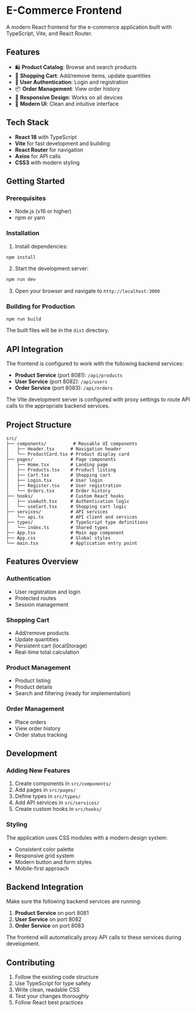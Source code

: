 # E-Commerce Frontend

A modern React frontend for the e-commerce application built with TypeScript, Vite, and React Router.

## Features

- 🛍️ **Product Catalog**: Browse and search products
- 🛒 **Shopping Cart**: Add/remove items, update quantities
- 👤 **User Authentication**: Login and registration
- 📦 **Order Management**: View order history
- 📱 **Responsive Design**: Works on all devices
- 🎨 **Modern UI**: Clean and intuitive interface

## Tech Stack

- **React 18** with TypeScript
- **Vite** for fast development and building
- **React Router** for navigation
- **Axios** for API calls
- **CSS3** with modern styling

## Getting Started

### Prerequisites

- Node.js (v16 or higher)
- npm or yarn

### Installation

1. Install dependencies:
```bash
npm install
```

2. Start the development server:
```bash
npm run dev
```

3. Open your browser and navigate to `http://localhost:3000`

### Building for Production

```bash
npm run build
```

The built files will be in the `dist` directory.

## API Integration

The frontend is configured to work with the following backend services:

- **Product Service** (port 8081): `/api/products`
- **User Service** (port 8082): `/api/users`
- **Order Service** (port 8083): `/api/orders`

The Vite development server is configured with proxy settings to route API calls to the appropriate backend services.

## Project Structure

```
src/
├── components/          # Reusable UI components
│   ├── Header.tsx      # Navigation header
│   └── ProductCard.tsx # Product display card
├── pages/              # Page components
│   ├── Home.tsx        # Landing page
│   ├── Products.tsx    # Product listing
│   ├── Cart.tsx        # Shopping cart
│   ├── Login.tsx       # User login
│   ├── Register.tsx    # User registration
│   └── Orders.tsx      # Order history
├── hooks/              # Custom React hooks
│   ├── useAuth.tsx     # Authentication logic
│   └── useCart.tsx     # Shopping cart logic
├── services/           # API services
│   └── api.ts          # API client and services
├── types/              # TypeScript type definitions
│   └── index.ts        # Shared types
├── App.tsx             # Main app component
├── App.css             # Global styles
└── main.tsx            # Application entry point
```

## Features Overview

### Authentication
- User registration and login
- Protected routes
- Session management

### Shopping Cart
- Add/remove products
- Update quantities
- Persistent cart (localStorage)
- Real-time total calculation

### Product Management
- Product listing
- Product details
- Search and filtering (ready for implementation)

### Order Management
- Place orders
- View order history
- Order status tracking

## Development

### Adding New Features

1. Create components in `src/components/`
2. Add pages in `src/pages/`
3. Define types in `src/types/`
4. Add API services in `src/services/`
5. Create custom hooks in `src/hooks/`

### Styling

The application uses CSS modules with a modern design system:
- Consistent color palette
- Responsive grid system
- Modern button and form styles
- Mobile-first approach

## Backend Integration

Make sure the following backend services are running:

1. **Product Service** on port 8081
2. **User Service** on port 8082  
3. **Order Service** on port 8083

The frontend will automatically proxy API calls to these services during development.

## Contributing

1. Follow the existing code structure
2. Use TypeScript for type safety
3. Write clean, readable CSS
4. Test your changes thoroughly
5. Follow React best practices
